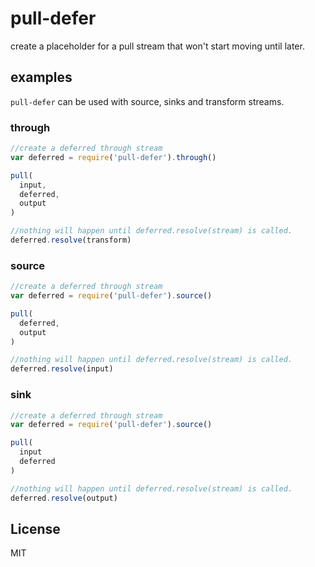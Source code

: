 # pull-defer

create a placeholder for a pull stream that won't start moving until later.

## examples

`pull-defer` can be used with source, sinks and transform streams.

### through

``` js
//create a deferred through stream
var deferred = require('pull-defer').through()

pull(
  input,
  deferred,
  output
)

//nothing will happen until deferred.resolve(stream) is called.
deferred.resolve(transform)
```

### source

``` js
//create a deferred through stream
var deferred = require('pull-defer').source()

pull(
  deferred,
  output
)

//nothing will happen until deferred.resolve(stream) is called.
deferred.resolve(input)
```

### sink

``` js
//create a deferred through stream
var deferred = require('pull-defer').source()

pull(
  input
  deferred
)

//nothing will happen until deferred.resolve(stream) is called.
deferred.resolve(output)
```


## License

MIT
